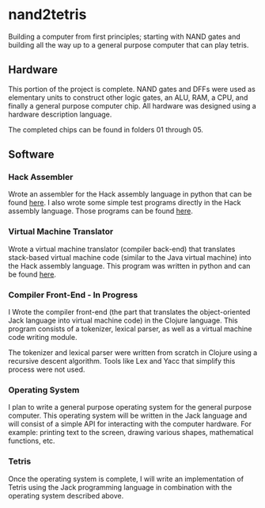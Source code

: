 # nand2tetris

Building a computer from first principles; starting with NAND gates and building all the way up to a general purpose computer that can play tetris.

## Hardware

This portion of the project is complete. NAND gates and DFFs were used as elementary units to construct other logic gates, an ALU, RAM, a CPU, and finally a general purpose computer chip. All hardware was designed using a hardware description language.

The completed chips can be found in folders 01 through 05.

## Software

### Hack Assembler

Wrote an assembler for the Hack assembly language in python that can be found [here](https://github.com/richardartoul/nand2tetris/tree/master/projects/06/assembler). I also wrote some simple test programs directly in the Hack assembly language. Those programs can be found [here](https://github.com/richardartoul/nand2tetris/tree/master/projects/04).

### Virtual Machine Translator

Wrote a virtual machine translator (compiler back-end) that translates stack-based virtual machine code (similar to the Java virtual machine) into the Hack assembly language. This program was written in python and can be found [here](https://github.com/richardartoul/nand2tetris/tree/master/projects/07/virtual_machine_part_1).

### Compiler Front-End - In Progress

I Wrote the compiler front-end (the part that translates the object-oriented Jack language into virtual machine code) in the Clojure language. This program consists of a tokenizer, lexical parser, as well as a virtual machine code writing module.

The tokenizer and lexical parser were written from scratch in Clojure using a recursive descent algorithm. Tools like Lex and Yacc that simplify this process were not used.

### Operating System

I plan to write a general purpose operating system for the general purpose computer. This operating system will be written in the Jack language and will consist of a simple API for interacting with the computer hardware. For example: printing text to the screen, drawing various shapes, mathematical functions, etc.

### Tetris

Once the operating system is complete, I will write an implementation of Tetris using the Jack programming language in combination with the operating system described above.
